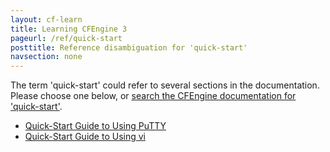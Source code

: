 ```yaml
---
layout: cf-learn
title: Learning CFEngine 3
pageurl: /ref/quick-start
posttitle: Reference disambiguation for 'quick-start'
navsection: none
---
```


The term 'quick-start' could refer to several sections in the documentation. Please choose one below, or
[search the CFEngine documentation for 'quick-start'](http://cfengine.com/docs/latest/search.html?q=quick-start).

- [Quick-Start Guide to Using PuTTY](http://cfengine.com/docs/latest/guide-installation-and-configuration-pre-installation-checklist-putty-quick-start-guide.html#quick-start-guide-to-using-putty)
- [Quick-Start Guide to Using vi](http://cfengine.com/docs/latest/guide-installation-and-configuration-pre-installation-checklist-vi-quick-start-guide.html#quick-start-guide-to-using-vi)
